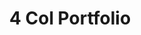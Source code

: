 ---
title:			"4 Col Portfolio"
slug:			4-col-portfolio
src:			/template-overviews/4-col-portfolio
categories:		template portfolios unstyled
description:	"An unstlyed, four column, portfolio page grid perfect for showcasing a large group of projects or works."
bump:			"A four column portfolio template."
img-src:		/img/templates/4-col-portfolio.jpg
img-desc:		"Free Bootstrap 4 Portfolio Theme"
layout:			template-overview

meta-title: "Four Column Portfolio - Free Bootstrap Template"
meta-description: "A four column portfolio page template for Bootstrap 4. All Start Bootstrap templates are free to use and open source."

features:
  - Four column portfolio layout
  - Seamless, responsive image grid

long-description: "4 Col Portfolio is a basic, four column image grid ideal for featuring a large number of projects that do not require much detail."

alt-version:		"no"
user-version:		"no"

v4-version:			"yes"
alt-v4:				"https://github.com/BlackrockDigital/startbootstrap-4-col-portfolio/archive/v4-dev.zip"

redirect_from:
  - /4-col-portfolio/
  - /4-col-portfolio.php/
  - /templates/4-col-portfolio.html/
  - /templates/4-col-portfolio/
  - /templates/4-col-portfolio/index.html
  - /downloads/4-col-portfolio.zip/
---